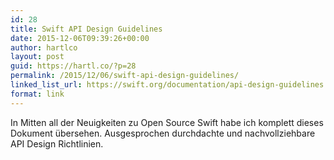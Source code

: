 ```yaml
---
id: 28
title: Swift API Design Guidelines
date: 2015-12-06T09:39:26+00:00
author: hartlco
layout: post
guid: https://hartl.co/?p=28
permalink: /2015/12/06/swift-api-design-guidelines/
linked_list_url: https://swift.org/documentation/api-design-guidelines.html
format: link
---
```

In Mitten all der Neuigkeiten zu Open Source Swift habe ich komplett dieses Dokument übersehen. Ausgesprochen durchdachte und nachvollziehbare API Design Richtlinien.